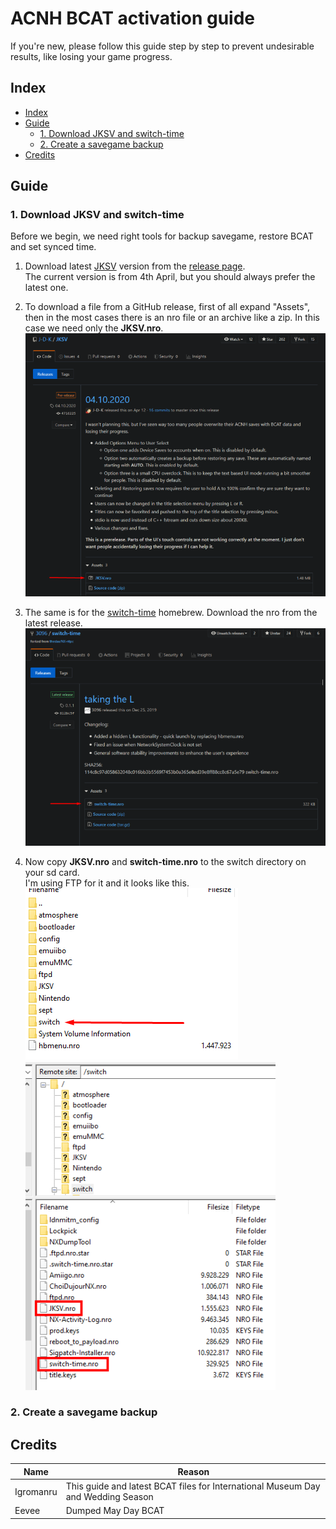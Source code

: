 # ACNH BCAT activation guide
If you're new, please follow this guide step by step to prevent undesirable results, like losing your game progress.

## Index
* [Index](#index)
* [Guide](#guide)
  * [1. Download JKSV and switch-time](#1-download-jksv-and-switch-time)
  * [2. Create a savegame backup](#2-create-a-savegame-backup)
* [Credits](#credits)

## Guide

### 1. Download JKSV and switch-time
Before we begin, we need right tools for backup savegame, restore BCAT and set synced time.
1. Download latest [JKSV](https://github.com/J-D-K/JKSV/releases) version from the [release page](https://github.com/J-D-K/JKSV/releases).  
   The current version is from 4th April, but you should always prefer the latest one.
   
2. To download a file from a GitHub release, first of all expand "Assets", then in the most cases there is an nro file or an archive like a zip. In this case we need only the **JKSV.nro**.  
   ![JKSV-release](resources/tools/JKSV-release.png)
3. The same is for the [switch-time](https://github.com/3096/switch-time/releases) homebrew.
   Download the nro from the latest release.  
    ![switch-time-release](resources/tools/switch-time-release.png)
4. Now copy **JKSV.nro** and **switch-time.nro** to the switch directory on your sd card.  
   I'm using FTP for it and it looks like this.  
   ![sdcard-root](resources/tools/sdcard-root.png)  
   ![switch-directory](resources/tools/switch-directory.png)

### 2. Create a savegame backup


## Credits
Name | Reason
---- | ---------
Igromanru | This guide and latest BCAT files for International Museum Day and Wedding Season
Eevee | Dumped May Day BCAT 